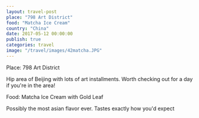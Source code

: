 ```yaml
---
layout: travel-post
place: "798 Art District"
food: "Matcha Ice Cream"
country: "China"
date: 2017-05-12 00:00:00
publish: true
categories: travel
image: "/travel/images/42matcha.JPG"
---
```


Place: 798 Art District

Hip area of Beijing with lots of art installments. Worth checking out for a day if you're in the area!

Food: Matcha Ice Cream with Gold Leaf

Possibly the most asian flavor ever. Tastes exactly how you'd expect
